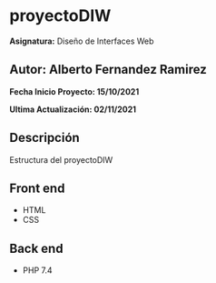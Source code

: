 # proyectoDIW
**Asignatura:** Diseño de Interfaces Web

## Autor: Alberto Fernandez Ramirez

**Fecha Inicio Proyecto: 15/10/2021**

**Ultima Actualización: 02/11/2021**

## Descripción 
Estructura del proyectoDIW

## Front end
- HTML
- CSS

## Back end
- PHP 7.4

